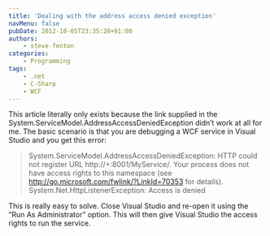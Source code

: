 ```yaml
---
title: 'Dealing with the address access denied exception'
navMenu: false
pubDate: 2012-10-05T23:35:28+01:00
authors:
    - steve-fenton
categories:
    - Programming
tags:
    - .net
    - C-Sharp
    - WCF
---
```


This article literally only exists because the link supplied in the System.ServiceModel.AddressAccessDeniedException didn’t work at all for me. The basic scenario is that you are debugging a WCF service in Visual Studio and you get this error:

> System.ServiceModel.AddressAccessDeniedException: HTTP could not register URL http://+:8001/MyService/. Your process does not have access rights to this namespace (see http://go.microsoft.com/fwlink/?LinkId=70353 for details). 
> System.Net.HttpListenerException: Access is denied

This is really easy to solve. Close Visual Studio and re-open it using the “Run As Administrator” option. This will then give Visual Studio the access rights to run the service.
